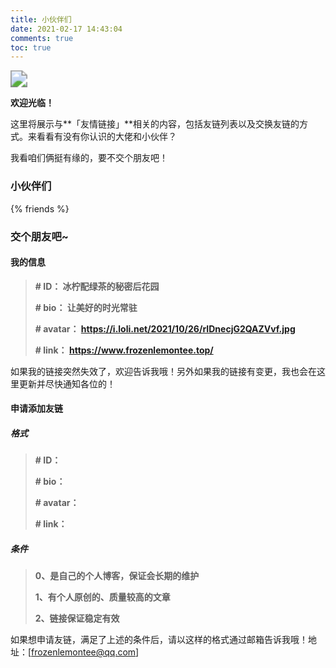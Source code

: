 ```yaml
---
title: 小伙伴们
date: 2021-02-17 14:43:04
comments: true
toc: true
---
```

<img src="/images/分割线6.jpg" style="zoom:170%;" />

**欢迎光临！**

这里将展示与**「友情链接」**相关的内容，包括友链列表以及交换友链的方式。来看看有没有你认识的大佬和小伙伴？

我看咱们俩挺有缘的，要不交个朋友吧！

### **小伙伴们**

{% friends %}



### **交个朋友吧~**

#### **我的信息**

> **\# ID： 冰柠配绿茶的秘密后花园**
>
> **\# bio： 让美好的时光常驻**
>
> **\# avatar： https://i.loli.net/2021/10/26/rIDnecjG2QAZVvf.jpg**
>
> **\# link： https://www.frozenlemontee.top/**

如果我的链接突然失效了，欢迎告诉我哦！另外如果我的链接有变更，我也会在这里更新并尽快通知各位的！



#### **申请添加友链**

##### **格式**

>**\# ID：**
>
>**\# bio：**
>
>**\# avatar：**
>
>**\# link：**

##### **条件**

>**0、是自己的个人博客，保证会长期的维护**
>
>**1、有个人原创的、质量较高的文章**
>
>**2、链接保证稳定有效**

如果想申请友链，满足了上述的条件后，请以这样的格式通过邮箱告诉我哦！地址：[frozenlemontee@qq.com]
